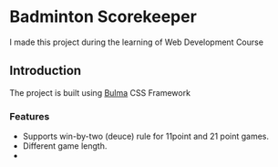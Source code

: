 # Badminton Scorekeeper
I made this project during the learning of Web Development Course

## Introduction
The project is built using <a href="https://bulma.io/">Bulma</a> CSS Framework

### Features
* Supports win-by-two (deuce) rule for 11point and 21 point games.
* Different game length.
* 
